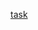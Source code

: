 [task](https://github.com/rolling-scopes-school/tasks/blob/master/tasks/momentum/momentum-stage1.md)